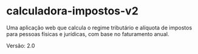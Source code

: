 # calculadora-impostos-v2
Uma aplicação web que calcula o regime tributário e alíquota de impostos para pessoas físicas e jurídicas, com base no faturamento anual.

Versão: 2.0
